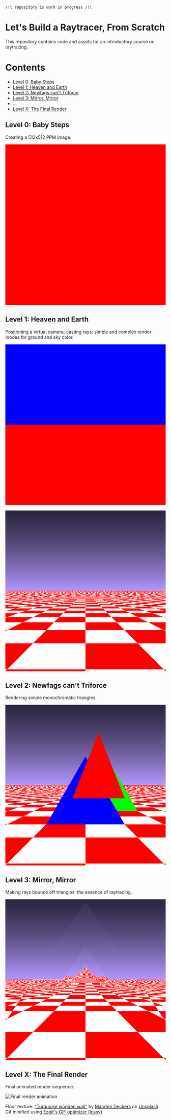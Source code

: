 `/!\ repository is work in progress /!\`

Let's Build a Raytracer, From Scratch
=====================================

This repository contains code and assets for an introductory course on raytracing.


Contents
========

* [Level 0: Baby Steps](#level-0-baby-steps)
* [Level 1: Heaven and Earth](#level-1-heaven-and-earth)
* [Level 2: Newfags can't Triforce](#level-2-newfags-cant-triforce)
* [Level 3: Mirror, Mirror](#level-3-mirror-mirror)
* ...
* [Level X: The Final Render](#level-x-the-final-render)



Level 0: Baby Steps
-------------------

Creating a 512x512 PPM image.

![Level 0](img/level-0.png)


Level 1: Heaven and Earth
-------------------------

Positioning a virtual camera; casting rays; simple and complex render modes for ground and sky color.

![Level 1a](img/level-1a.png)

![Level 1b](img/level-1b.png)


Level 2: Newfags can't Triforce
-------------------------------

Rendering simple monochromatic triangles.

![Level 2](img/level-2.png)


Level 3: Mirror, Mirror
-------------------------------

Making rays bounce off triangles: the essence of raytracing.

![Level 3](img/level-3.png)


Level X: The Final Render
-------------------------

Final animated render sequence.

![Final render animation](img/final-optimized.gif)

Floor texture: ["Turquoise wooden wall"](https://unsplash.com/photos/8RU1Ei3KcPw) by [Maarten Deckers](https://unsplash.com/@maartendeckers) on [Unsplash](https://unsplash.com). Gif minified using [Ezgif's GIF optimizer (lossy)](https://ezgif.com/optimize).

